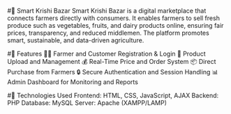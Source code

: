 #🌾 Smart Krishi Bazar
Smart Krishi Bazar is a digital marketplace that connects farmers directly with consumers. It enables farmers to sell fresh produce such as vegetables, fruits, and dairy products online, ensuring fair prices, transparency, and reduced middlemen. The platform promotes smart, sustainable, and data-driven agriculture.

#🚀 Features
👨‍🌾 Farmer and Customer Registration & Login
🛒 Product Upload and Management
💰 Real-Time Price and Order System
📦 Direct Purchase from Farmers
🔒 Secure Authentication and Session Handling
📊 Admin Dashboard for Monitoring and Reports

#🧰 Technologies Used
Frontend: HTML, CSS, JavaScript, AJAX
Backend: PHP
Database: MySQL
Server: Apache (XAMPP/LAMP)
